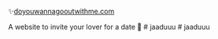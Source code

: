 ✨[doyouwannagooutwithme.com](http://doyouwannagooutwithme.com) 

A website to invite your lover for a date 🥰
#   j a a d u u u  
 #   j a a d u u u  
 